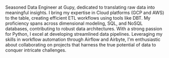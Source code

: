 Seasoned Data Engineer at Gupy, dedicated to translating raw data into meaningful insights. I bring my expertise in Cloud platforms (GCP and AWS) to the table, creating efficient ETL workflows using tools like DBT. My proficiency spans across dimensional modeling, SQL, and NoSQL databases, contributing to robust data architectures. With a strong passion for Python, I excel at developing streamlined data pipelines. Leveraging my skills in workflow automation through Airflow and Airbyte, I'm enthusiastic about collaborating on projects that harness the true potential of data to conquer intricate challenges.
